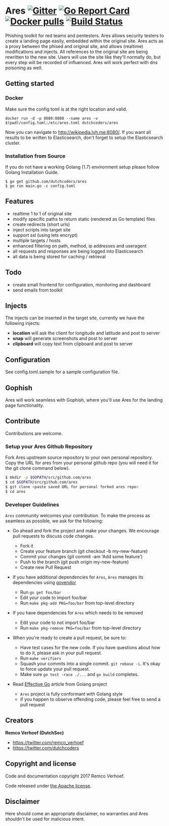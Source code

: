 # Ares [![Gitter](https://badges.gitter.im/Join%20Chat.svg)](https://gitter.im/dutchcoders/ares?utm_source=badge&utm_medium=badge&utm_campaign=&utm_campaign=pr-badge&utm_content=badge) [![Go Report Card](https://goreportcard.com/badge/dutchcoders/ares)](https://goreportcard.com/report/dutchcoders/ares) [![Docker pulls](https://img.shields.io/docker/pulls/dutchsec/ares.svg)](https://hub.docker.com/r/dutchsec/ares/) [![Build Status](https://travis-ci.org/dutchcoders/ares.svg?branch=master)](https://travis-ci.org/dutchcoders/ares)

Phishing toolkit for red teams and pentesters. Ares allows security testers to create a landing page easily, embedded within the original site. Ares acts as a proxy between the phised and original site, and allows (realtime) modifications and injects. All references to the original site are being rewritten to the new site. Users will use the site like they'll normally do, but every step will be recorded of influenced. Ares will work perfect with dns poisoning as well.

## Getting started

### Docker

Make sure the config toml is at the right location and valid. 

```
docker run -d -p 8080:8080 --name ares -v $(pwd)/config.toml:/etc/ares.toml dutchcoders/ares
```

Now you can navigate to http://wikipedia.lvh.me:8080/. If you want all results to be written to Elasticsearch, don't forget to setup the Elasticsearch cluster.

### Installation from Source

If you do not have a working Golang (1.7) environment setup please follow Golang Installation Guide.

```
$ go get github.com/dutchcoders/ares
$ go run main.go -c config.toml
```

## Features

* realtime 1 to 1 of original site
* modify specific paths to return static (rendered as Go template) files
* create redirects (short urls)
* inject scripts into target site
* support ssl (using lets encrypt)
* multiple targets / hosts
* enhanced filtering on path, method, ip addresses and useragent
* all requests and responses are being logged into Elasticsearch
* all data is being stored for caching / retrieval

## Todo

* create small frontend for configuration, monitoring and dashboard
* send emails from toolkit

## Injects

The injects can be inserted in the target site, currently we have the following injects:

* **location** will ask the client for longitude and latitude and post to server
* **snap** will generate screenshots and post to server
* **clipboard** will copy text from clipboard and post to server

## Configuration

See config.toml.sample for a sample configuration file.

## Gophish

Ares will work seamless with Gophish, where you'll use Ares for the landing page functionality. 

## Contribute

Contributions are welcome.

### Setup your Ares Github Repository

Fork Ares upstream source repository to your own personal repository. Copy the URL for ares from your personal github repo (you will need it for the git clone command below).

```sh
$ mkdir -p $GOPATH/src/github.com/ares
$ cd $GOPATH/src/github.com/ares
$ git clone <paste saved URL for personal forked ares repo>
$ cd ares
```

###  Developer Guidelines
``Ares`` community welcomes your contribution. To make the process as seamless as possible, we ask for the following:
* Go ahead and fork the project and make your changes. We encourage pull requests to discuss code changes.
    - Fork it
    - Create your feature branch (git checkout -b my-new-feature)
    - Commit your changes (git commit -am 'Add some feature')
    - Push to the branch (git push origin my-new-feature)
    - Create new Pull Request

* If you have additional dependencies for ``Ares``, ``Ares`` manages its dependencies using [govendor](https://github.com/kardianos/govendor)
    - Run `go get foo/bar`
    - Edit your code to import foo/bar
    - Run `make pkg-add PKG=foo/bar` from top-level directory

* If you have dependencies for ``Ares`` which needs to be removed
    - Edit your code to not import foo/bar
    - Run `make pkg-remove PKG=foo/bar` from top-level directory

* When you're ready to create a pull request, be sure to:
    - Have test cases for the new code. If you have questions about how to do it, please ask in your pull request.
    - Run `make verifiers`
    - Squash your commits into a single commit. `git rebase -i`. It's okay to force update your pull request.
    - Make sure `go test -race ./...` and `go build` completes.

* Read [Effective Go](https://github.com/golang/go/wiki/CodeReviewComments) article from Golang project
    - `Ares` project is fully conformant with Golang style
    - if you happen to observe offending code, please feel free to send a pull request

## Creators

**Remco Verhoef (DutchSec)**
- <https://twitter.com/remco_verhoef>
- <https://twitter.com/dutchcoders>

## Copyright and license

Code and documentation copyright 2017 Remco Verhoef.

Code released under [the Apache license](LICENSE).

## Disclaimer

Here should come an appropriate disclaimer, no warranties and Ares shouldn't be used for malicious intent.

